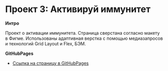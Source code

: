 # Проект 3: Активируй иммунитет

**Интро**

Проект о активации иммунитета.
Страница сверстана согласно макету в Фигме. Использованы адаптивная верстка с помощью медиазапросов и технологий Grid Layout и Flex, БЭМ.

**GitHubPages**

* [Ссылка на страницу в GitHubPages](https://xatepk.github.io/immunity/index.html)

